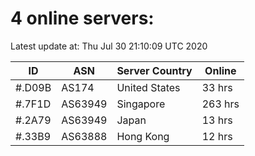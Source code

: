 # 4 online servers:

Latest update at: Thu Jul 30 21:10:09 UTC 2020

| ID | ASN | Server Country | Online |
| -- | --- | -------------- | ------ |
| #.D09B | AS174 | United States | 33 hrs |
| #.7F1D | AS63949 | Singapore | 263 hrs |
| #.2A79 | AS63949 | Japan | 13 hrs |
| #.33B9 | AS63888 | Hong Kong | 12 hrs |

